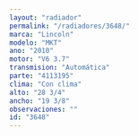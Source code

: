 ```yaml
---
layout: "radiador"
permalink: "/radiadores/3648/"
marca: "Lincoln"
modelo: "MKT"
ano: "2010"
motor: "V6 3.7"
transmision: "Automática"
parte: "4113195"
clima: "Con clima"
alto: "28 3/4"
ancho: "19 3/8"
observaciones: ""
id: "3648"
---
```


